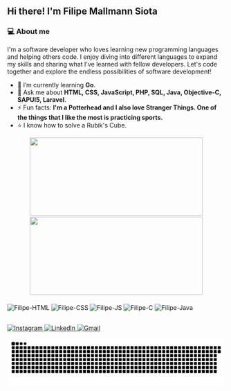 ## Hi there! I'm Filipe Mallmann Siota

### 💻 About me
I'm a software developer who loves learning new programming languages and helping others code. I enjoy diving into different languages to expand my skills and sharing what I've learned with fellow developers. Let's code together and explore the endless possibilities of software development!

- 🌱 I’m currently learning **Go**.
- 💬 Ask me about **HTML, CSS, JavaScript, PHP, SQL, Java, Objective-C, SAPUI5, Laravel**.
- ⚡ Fun facts: **I'm a Potterhead and I also love Stranger Things. One of the things that I like the most is practicing sports.**
- ⭐ I know how to solve a Rubik's Cube.

<div align="center">
  <a href="https://github.com/FilipeSiota" style="text-decoration: none;">
    <img height="180em" width="400" src="https://github-readme-stats-sigma-five.vercel.app/api?username=FilipeSiota&count_private=true&show_icons=true&theme=tokyonight&include_all_commits=true">
    <img height="180em" width="400" src="https://github-readme-stats-sigma-five.vercel.app/api/top-langs/?username=FilipeSiota&layout=compact&theme=tokyonight">
  </a>
</div>

<br>

<div style="display: inline-block; text-decoration: none;">
  <img align="center" alt="Filipe-HTML" height="30" width="40" src="https://cdn.jsdelivr.net/gh/devicons/devicon/icons/html5/html5-original.svg">
  <img align="center" alt="Filipe-CSS" height="30" width="40" src="https://cdn.jsdelivr.net/gh/devicons/devicon/icons/css3/css3-original.svg">
  <img align="center" alt="Filipe-JS" height="30" width="40" src="https://cdn.jsdelivr.net/gh/devicons/devicon/icons/javascript/javascript-original.svg">
  <img align="center" alt="Filipe-C" height="30" width="40" src="https://cdn.jsdelivr.net/gh/devicons/devicon/icons/c/c-original.svg">
  <img align="center" alt="Filipe-Java" height="30" width="40" src="https://cdn.jsdelivr.net/gh/devicons/devicon@latest/icons/java/java-original.svg">
</div>

##

<div style="text-decoration: none;">
  <a href="https://www.instagram.com/filipe_siota/" target="_blank">
    <img src="https://img.shields.io/badge/Instagram-E4405F?style=for-the-badge&logo=instagram&logoColor=white" alt="Instagram">
  </a>
  
  <a href="https://www.linkedin.com/in/filipe-mallmann-siota/" target="_blank">
    <img src="https://img.shields.io/badge/LinkedIn-0077B5?style=for-the-badge&logo=linkedin&logoColor=white" alt="LinkedIn">
  </a>
  
  <a href="mailto:filipesiota@gmail.com" target="_blank">
    <img src="https://img.shields.io/badge/Gmail-D14836?style=for-the-badge&logo=gmail&logoColor=white" alt="Gmail">
  </a>
  
  ![Snake animation](https://github.com/FilipeSiota/FilipeSiota/blob/output/github-contribution-grid-snake.svg)
  
</div>

